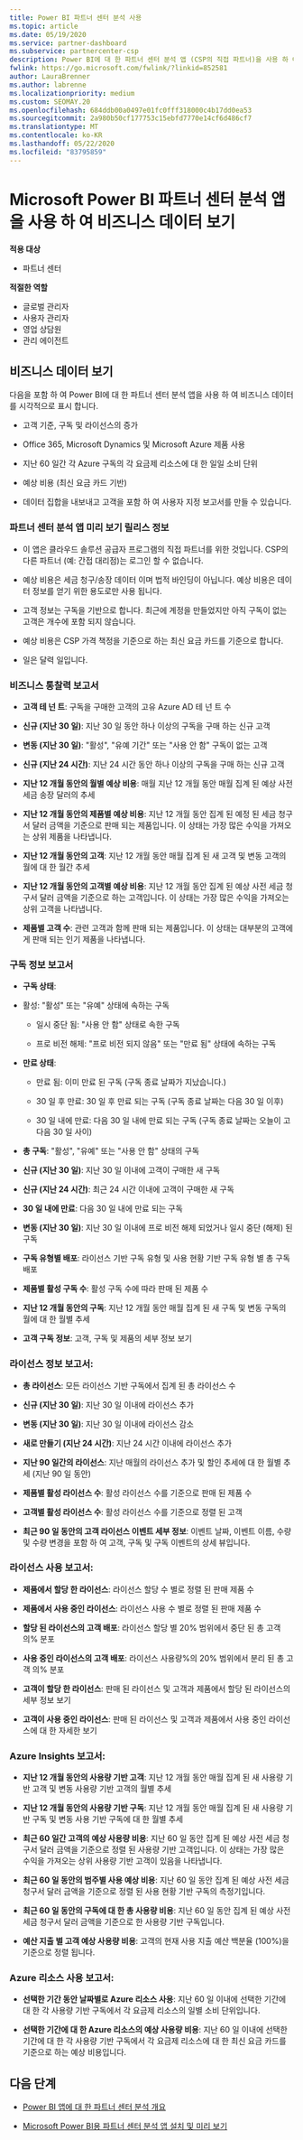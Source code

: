 ```yaml
---
title: Power BI 파트너 센터 분석 사용
ms.topic: article
ms.date: 05/19/2020
ms.service: partner-dashboard
ms.subservice: partnercenter-csp
description: Power BI에 대 한 파트너 센터 분석 앱 (CSP의 직접 파트너)을 사용 하 여 비즈니스 데이터를 보는 방법에 대해 알아봅니다.
fwlink: https://go.microsoft.com/fwlink/?linkid=852581
author: LauraBrenner
ms.author: labrenne
ms.localizationpriority: medium
ms.custom: SEOMAY.20
ms.openlocfilehash: 684ddb00a0497e01fc0fff318000c4b17dd0ea53
ms.sourcegitcommit: 2a980b50cf177753c15ebfd7770e14cf6d486cf7
ms.translationtype: MT
ms.contentlocale: ko-KR
ms.lasthandoff: 05/22/2020
ms.locfileid: "83795859"
---
```

# <a name="view-your-business-data-with-the-partner-center-analytics-app-for-microsoft-power-bi"></a>Microsoft Power BI 파트너 센터 분석 앱을 사용 하 여 비즈니스 데이터 보기

**적용 대상**

- 파트너 센터

**적절한 역할**

- 글로벌 관리자
- 사용자 관리자
- 영업 상담원
- 관리 에이전트

## <a name="view-your-business-data"></a>비즈니스 데이터 보기

다음을 포함 하 여 Power BI에 대 한 파트너 센터 분석 앱을 사용 하 여 비즈니스 데이터를 시각적으로 표시 합니다.

- 고객 기준, 구독 및 라이선스의 증가

- Office 365, Microsoft Dynamics 및 Microsoft Azure 제품 사용

- 지난 60 일간 각 Azure 구독의 각 요금제 리소스에 대 한 일일 소비 단위

- 예상 비용 (최신 요금 카드 기반)

- 데이터 집합을 내보내고 고객을 포함 하 여 사용자 지정 보고서를 만들 수 있습니다.

### <a name="about-the-partner-center-analytics-app-preview-release"></a>파트너 센터 분석 앱 미리 보기 릴리스 정보

- 이 앱은 클라우드 솔루션 공급자 프로그램의 직접 파트너를 위한 것입니다. CSP의 다른 파트너 (예: 간접 대리점)는 로그인 할 수 없습니다.

- 예상 비용은 세금 청구/송장 데이터 이며 법적 바인딩이 아닙니다. 예상 비용은 데이터 정보를 얻기 위한 용도로만 사용 됩니다.

- 고객 정보는 구독을 기반으로 합니다. 최근에 계정을 만들었지만 아직 구독이 없는 고객은 개수에 포함 되지 않습니다.

- 예상 비용은 CSP 가격 책정을 기준으로 하는 최신 요금 카드를 기준으로 합니다.

- 일은 달력 일입니다.

### <a name="business-insights-report"></a>비즈니스 통찰력 보고서

- **고객 테 넌 트**: 구독을 구매한 고객의 고유 Azure AD 테 넌 트 수

- **신규 (지난 30 일)**: 지난 30 일 동안 하나 이상의 구독을 구매 하는 신규 고객

- **변동 (지난 30 일)**: "활성", "유예 기간" 또는 "사용 안 함" 구독이 없는 고객

- **신규 (지난 24 시간)**: 지난 24 시간 동안 하나 이상의 구독을 구매 하는 신규 고객

- **지난 12 개월 동안의 월별 예상 비용**: 매월 지난 12 개월 동안 매월 집계 된 예상 사전 세금 송장 달러의 추세

- **지난 12 개월 동안의 제품별 예상 비용**: 지난 12 개월 동안 집계 된 예정 된 세금 청구서 달러 금액을 기준으로 판매 되는 제품입니다. 이 상태는 가장 많은 수익을 가져오는 상위 제품을 나타냅니다.

- **지난 12 개월 동안의 고객**: 지난 12 개월 동안 매월 집계 된 새 고객 및 변동 고객의 월에 대 한 월간 추세

- **지난 12 개월 동안의 고객별 예상 비용**: 지난 12 개월 동안 집계 된 예상 사전 세금 청구서 달러 금액을 기준으로 하는 고객입니다. 이 상태는 가장 많은 수익을 가져오는 상위 고객을 나타냅니다.

- **제품별 고객 수**: 관련 고객과 함께 판매 되는 제품입니다. 이 상태는 대부분의 고객에 게 판매 되는 인기 제품을 나타냅니다.

### <a name="subscription-insights-report"></a>구독 정보 보고서

- **구독 상태**:

- 활성: "활성" 또는 "유예" 상태에 속하는 구독

  - 일시 중단 됨: "사용 안 함" 상태로 속한 구독

  - 프로 비전 해제: "프로 비전 되지 않음" 또는 "만료 됨" 상태에 속하는 구독

- **만료 상태**:

  - 만료 됨: 이미 만료 된 구독 (구독 종료 날짜가 지났습니다.)

  - 30 일 후 만료: 30 일 후 만료 되는 구독 (구독 종료 날짜는 다음 30 일 이후)

  - 30 일 내에 만료: 다음 30 일 내에 만료 되는 구독 (구독 종료 날짜는 오늘이 고 다음 30 일 사이)

- **총 구독**: "활성", "유예" 또는 "사용 안 함" 상태의 구독

- **신규 (지난 30 일)**: 지난 30 일 이내에 고객이 구매한 새 구독

- **신규 (지난 24 시간)**: 최근 24 시간 이내에 고객이 구매한 새 구독

- **30 일 내에 만료**: 다음 30 일 내에 만료 되는 구독

- **변동 (지난 30 일)**: 지난 30 일 이내에 프로 비전 해제 되었거나 일시 중단 (해제) 된 구독

- **구독 유형별 배포**: 라이선스 기반 구독 유형 및 사용 현황 기반 구독 유형 별 총 구독 배포

- **제품별 활성 구독 수**: 활성 구독 수에 따라 판매 된 제품 수

- **지난 12 개월 동안의 구독**: 지난 12 개월 동안 매월 집계 된 새 구독 및 변동 구독의 월에 대 한 월별 추세

- **고객 구독 정보**: 고객, 구독 및 제품의 세부 정보 보기

### <a name="license-insights-report"></a>라이선스 정보 보고서:

- **총 라이선스**: 모든 라이선스 기반 구독에서 집계 된 총 라이선스 수

- **신규 (지난 30 일)**: 지난 30 일 이내에 라이선스 추가

- **변동 (지난 30 일)**: 지난 30 일 이내에 라이선스 감소

- **새로 만들기 (지난 24 시간)**: 지난 24 시간 이내에 라이선스 추가

- **지난 90 일간의 라이선스**: 지난 매월의 라이선스 추가 및 할인 추세에 대 한 월별 추세 (지난 90 일 동안)

- **제품별 활성 라이선스 수**: 활성 라이선스 수를 기준으로 판매 된 제품 수

- **고객별 활성 라이선스 수**: 활성 라이선스 수를 기준으로 정렬 된 고객

- **최근 90 일 동안의 고객 라이선스 이벤트 세부 정보**: 이벤트 날짜, 이벤트 이름, 수량 및 수량 변경을 포함 하 여 고객, 구독 및 구독 이벤트의 상세 뷰입니다.

### <a name="licenses-usage-report"></a>라이선스 사용 보고서:

- **제품에서 할당 한 라이선스**: 라이선스 할당 수 별로 정렬 된 판매 제품 수

- **제품에서 사용 중인 라이선스**: 라이선스 사용 수 별로 정렬 된 판매 제품 수

- **할당 된 라이선스의 고객 배포**: 라이선스 할당 별 20% 범위에서 중단 된 총 고객 의% 분포

- **사용 중인 라이선스의 고객 배포**: 라이선스 사용량%의 20% 범위에서 분리 된 총 고객 의% 분포

- **고객이 할당 한 라이선스**: 판매 된 라이선스 및 고객과 제품에서 할당 된 라이선스의 세부 정보 보기

- **고객이 사용 중인 라이선스**: 판매 된 라이선스 및 고객과 제품에서 사용 중인 라이선스에 대 한 자세한 보기

### <a name="azure-insights-report"></a>Azure Insights 보고서:

- **지난 12 개월 동안의 사용량 기반 고객**: 지난 12 개월 동안 매월 집계 된 새 사용량 기반 고객 및 변동 사용량 기반 고객의 월별 추세

- **지난 12 개월 동안의 사용량 기반 구독**: 지난 12 개월 동안 매월 집계 된 새 사용량 기반 구독 및 변동 사용 기반 구독에 대 한 월별 추세

- **최근 60 일간 고객의 예상 사용량 비용**: 지난 60 일 동안 집계 된 예상 사전 세금 청구서 달러 금액을 기준으로 정렬 된 사용량 기반 고객입니다. 이 상태는 가장 많은 수익을 가져오는 상위 사용량 기반 고객이 있음을 나타냅니다.

- **최근 60 일 동안의 범주별 사용 예상 비용**: 지난 60 일 동안 집계 된 예상 사전 세금 청구서 달러 금액을 기준으로 정렬 된 사용 현황 기반 구독의 측정기입니다.

- **최근 60 일 동안의 구독에 대 한 총 사용량 비용**: 지난 60 일 동안 집계 된 예상 사전 세금 청구서 달러 금액을 기준으로 한 사용량 기반 구독입니다.

- **예산 지출 별 고객 예상 사용량 비용**: 고객의 현재 사용 지출 예산 백분율 (100%)을 기준으로 정렬 됩니다.

### <a name="azure-resource-usage-report"></a>Azure 리소스 사용 보고서:

- **선택한 기간 동안 날짜별로 Azure 리소스 사용**: 지난 60 일 이내에 선택한 기간에 대 한 각 사용량 기반 구독에서 각 요금제 리소스의 일별 소비 단위입니다.

- **선택한 기간에 대 한 Azure 리소스의 예상 사용량 비용**: 지난 60 일 이내에 선택한 기간에 대 한 각 사용량 기반 구독에서 각 요금제 리소스에 대 한 최신 요금 카드를 기준으로 하는 예상 비용입니다. 

## <a name="next-steps"></a>다음 단계

- [Power BI 앱에 대 한 파트너 센터 분석 개요](power-bi-app-for-direct-partners.md)

- [Microsoft Power BI용 파트너 센터 분석 앱 설치 및 미리 보기](power-bi-app-for-direct-partners-install.md)
